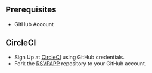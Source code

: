 ## Prerequisites
- GitHub Account

## CircleCI
- Sign Up at [CircleCI](https://circleci.com/) using GitHub credentials.
- Fork the [RSVPAPP](https://github.com/cloudyuga/rsvpapp.git) repository to your GitHub account.
